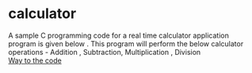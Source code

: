 # calculator
A sample C programming code for a real time calculator application program is given below . This program will perform the below calculator operations -
Addition ,
Subtraction,
Multiplication ,
Division<br/>
[Way to the code](https://github.com/ASTHA193/calculator/commit/b941675be4c3ac22ad15486125cd592715efdaa8)
